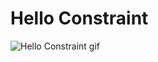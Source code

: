 # Hello Constraint
![Hello Constraint gif](https://user-images.githubusercontent.com/46137894/56574073-191f3280-65e2-11e9-8b87-531f73b28168.gif)
